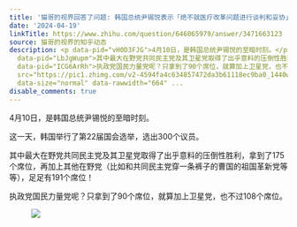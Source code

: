 ```yaml
---
title: '猫哥的视界回答了问题: 韩国总统尹锡悦表示「绝不就医疗改革问题进行谈判和妥协」，韩医生辞职事件后续会如何发展？'
date: '2024-04-19'
linkTitle: https://www.zhihu.com/question/646065979/answer/3471663123
source: 猫哥的视界的知乎动态
description: <p data-pid="vH0D3FJG">4月10日，是韩国总统尹锡悦的至暗时刻。</p><p data-pid="rsoUGBXT">这一天，韩国举行了第22届国会选举，选出300个议员。</p><p
  data-pid="LbJgWupm">其中最大在野党共同民主党及其卫星党取得了出乎意料的压倒性胜利，拿到了175个席位，再加上其他在野党（比如和共同民主党穿一条裤子的曹国的祖国革新党等等），足足有191个席位！</p><p
  data-pid="ICG6ArRh">执政党国民力量党呢？只拿到了90个席位，就算加上卫星党，也不过108个席位。</p><figure data-size="normal"><img
  src="https://pic1.zhimg.com/v2-4594fa4c634857472da3b61118ec9ba0_1440w.jpg" data-caption=""
  data-size="normal" data-rawwidth="664" ...
disable_comments: true
---
```

<p data-pid="vH0D3FJG">4月10日，是韩国总统尹锡悦的至暗时刻。</p><p data-pid="rsoUGBXT">这一天，韩国举行了第22届国会选举，选出300个议员。</p><p data-pid="LbJgWupm">其中最大在野党共同民主党及其卫星党取得了出乎意料的压倒性胜利，拿到了175个席位，再加上其他在野党（比如和共同民主党穿一条裤子的曹国的祖国革新党等等），足足有191个席位！</p><p data-pid="ICG6ArRh">执政党国民力量党呢？只拿到了90个席位，就算加上卫星党，也不过108个席位。</p><figure data-size="normal"><img src="https://pic1.zhimg.com/v2-4594fa4c634857472da3b61118ec9ba0_1440w.jpg" data-caption="" data-size="normal" data-rawwidth="664" ...